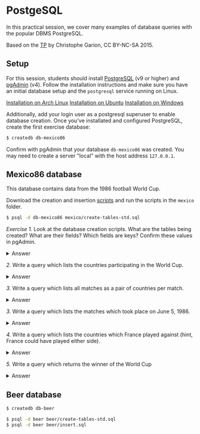 # PostgeSQL

In this practical session, we cover many examples of database queries with the
popular DBMS PostgreSQL.

Based on the
[TP](https://lms.isae.fr/pluginfile.php/72351/mod_resource/content/1/labSQLFSD312.pdf)
by Christophe Garion, CC BY-NC-SA 2015.

## Setup

For this session, students should install [PostgreSQL](https://www.postgresql.org/download/) (v9 or higher) and [pgAdmin](https://www.pgadmin.org/) (v4). Follow the installation instructions and make sure you have an initial database setup and the `postgresql` service running on Linux.

[Installation on Arch Linux](https://wiki.archlinux.org/index.php/PostgreSQL)
[Installation on Ubuntu](https://www.digitalocean.com/community/tutorials/how-to-install-postgresql-on-ubuntu-20-04-quickstart)
[Installation on Windows](https://www.postgresqltutorial.com/install-postgresql/)

Additionally, add your login user as a postgresql superuser to enable database creation. Once you've installated and configured PostgreSQL, create the first exercise database:

```bash
$ createdb db-mexico86
```

Confirm with pgAdmin that your database `db-mexico86` was created. You may need to create a server "local" with the host address `127.0.0.1`.

## Mexico86 database

This database contains data from the 1986 football World Cup. 

Download the creation and insertion [scripts](https://github.com/SupaeroDataScience/OBD/tree/master/scripts) and run the scripts in the `mexico` folder.

```bash
$ psql -d db-mexico86 mexico/create-tables-std.sql
```

*Exercise 1.* Look at the database creation scripts. What are the tables being created? What are their fields? Which fields are keys? Confirm these values in pgAdmin.

  <details><summary>Answer</summary>

      | Table | Fields |
      | ----  | ------ |
      | Pays  | (<u>nom</u>, poule) |
      | Typematch  | (<u>type</u>) |
      | Match  | (<u>paysl, paysv</u>, butsl, butsv, <u>type</u>, date)

  </details>
  
*2.* Write a query which lists the countries participating in the World Cup.

<details><summary>Answer</summary>

            nom         
    ---------------------
    Argentine
    Italie
    Bulgarie
    République de Corée
    Mexique
    Paraguay
    Belgique
    Irak
    URSS
    Hongrie
    France
    Canada
    Brésil
    Espagne
    Irlande du Nord
    Algérie
    Danemark
    RFA
    Uruguay
    Écosse
    Maroc
    Angleterre
    Pologne
    Portugal
    (24 rows)
</details>

*3.* Write a query which lists all matches as a pair of countries per match.

<details><summary>Answer</summary>

            paysl        |        paysv 
    ---------------------|---------------------
    Bulgarie            | Italie
    Argentine           | République de Corée
    Italie              | Argentine
    République de Corée | Bulgarie
    République de Corée | Italie
    Argentine           | Bulgarie
    Belgique            | Mexique
    Paraguay            | Irak
    Mexique             | Paraguay
    Irak                | Belgique
    Irak                | Mexique
    Paraguay            | Belgique
    Canada              | France
    URSS                | Hongrie
    France              | URSS
    Hongrie             | Canada
    URSS                | Canada
    Hongrie             | France
    Espagne             | Brésil
    Algérie             | Irlande du Nord
    Brésil              | Algérie
    Irlande du Nord     | Espagne
    Irlande du Nord     | Brésil
    Algérie             | Espagne
    Uruguay             | RFA
    Écosse              | Danemark
    Danemark            | Uruguay
    RFA                 | Écosse
    Écosse              | Uruguay
    Danemark            | RFA
    Maroc               | Pologne
    Portugal            | Angleterre
    Angleterre          | Maroc
    Pologne             | Portugal
    Angleterre          | Pologne
    Maroc               | Portugal
    Brésil              | Pologne
    France              | Italie
    Maroc               | RFA
    Mexique             | Bulgarie
    Argentine           | Uruguay
    Angleterre          | Paraguay
    URSS                | Belgique
    Espagne             | Danemark
    Brésil              | France
    RFA                 | Mexique
    Argentine           | Angleterre
    Belgique            | Espagne
    France              | RFA
    Argentine           | Belgique
    RFA                 | Argentine
    (51 rows)

</details>

*3.* Write a query which lists the matches which took place on June 5, 1986.

<details><summary>Answer</summary>

            paysl        |   paysv
    ---------------------|-----------
    Italie              | Argentine
    République de Corée | Bulgarie
    France              | URSS
    (3 rows)

</details>

*4.* Write a query which lists the countries which France played against (hint, France could have played either side).

<details><summary>Answer</summary>

    pays
    ---------
    Brésil
    Canada
    Hongrie
    Italie
    RFA
    URSS
    (6 rows)

</details>

*5.* Write a query which returns the winner of the World Cup

<details><summary>Answer</summary>

    pays
    -----------
    Argentine
    (1 row)

</details>

## Beer database

```bash
$ createdb db-beer
```

```bash
$ psql -d beer beer/create-tables-std.sql
$ psql -d beer beer/insert.sql
```

